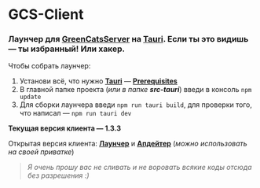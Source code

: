 # GCS-Client
### Лаунчер для [**GreenCatsServer**](https://gcs.icu) на [**Tauri**](https://tauri.app). Если ты это видишь — ты избранный! Или хакер.


Чтобы собрать лаунчер:
1. Установи всё, что нужно [**Tauri**](https://tauri.app) — [**Prerequisites**](https://tauri.app/v1/guides/getting-started/prerequisites)
2. В главной папке проекта (*или в папке **src-tauri***) введи в консоль `npm update`
3. Для сборки лаунчера введи `npm run tauri build`, для проверки того, что написал — `npm run tauri dev`


**Текущая версия клиента — 1.3.3**

Открытая версия клиента: [**Лаунчер**](https://github.com/MegaSa1nt/GDPS-Client) и [**Апдейтер**](https://github.com/MegaSa1nt/GDPS-Updater) (*можно использовать на своей приватке*)

> *Я очень прошу вас не сливать и не воровать всякие коды отсюда без разрешения :)*
